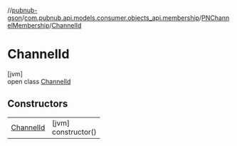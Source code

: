 //[pubnub-gson](../../../../index.md)/[com.pubnub.api.models.consumer.objects_api.membership](../../index.md)/[PNChannelMembership](../index.md)/[ChannelId](index.md)

# ChannelId

[jvm]\
open class [ChannelId](index.md)

## Constructors

| | |
|---|---|
| [ChannelId](-channel-id.md) | [jvm]<br>constructor() |
